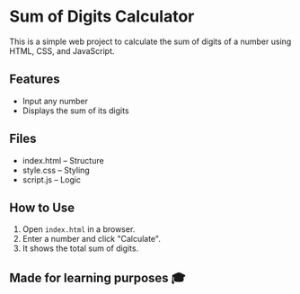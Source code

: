 # Sum of Digits Calculator

This is a simple web project to calculate the sum of digits of a number using HTML, CSS, and JavaScript.

## Features
- Input any number
- Displays the sum of its digits

## Files
- index.html – Structure
- style.css – Styling
- script.js – Logic

## How to Use
1. Open `index.html` in a browser.
2. Enter a number and click "Calculate".
3. It shows the total sum of digits.

## Made for learning purposes 🎓
